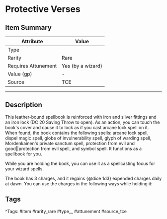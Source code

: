# Protective Verses

## Item Summary

| Attribute            | Value                        |
|----------------------|------------------------------|
| Type                 |   |
| Rarity               | Rare             |
| Requires Attunement  | Yes (by a wizard)                |
| Value (gp)           | -    |
| Source               | TCE |

---

## Description

This leather-bound spellbook is reinforced with iron and silver fittings and an iron lock (DC 20 Saving Throw to open). As an action, you can touch the book's cover and cause it to lock as if you cast arcane lock spell on it. When found, the book contains the following spells: arcane lock spell, dispel magic spell, globe of invulnerability spell, glyph of warding spell, Mordenkainen's private sanctum spell, protection from evil and good||protection from evil spell, and symbol spell. It functions as a spellbook for you.

While you are holding the book, you can use it as a spellcasting focus for your wizard spells.

The book has 3 charges, and it regains {@dice 1d3} expended charges daily at dawn. You can use the charges in the following ways while holding it:

## Tags

^Tags: #item #rarity_rare #type__ #attunement #source_tce